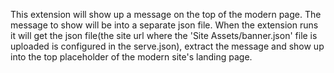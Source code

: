 This extension will show up a message on the top of the modern page.
The message to show will be into a separate json file.
When the extension runs it will get the json file(the site url where the 'Site Assets/banner.json' file is uploaded is configured in the serve.json), extract the message and show up into the top placeholder of the modern site's landing page.
